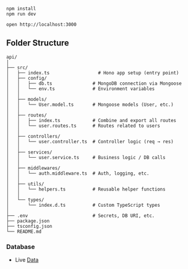 ```
npm install
npm run dev
```

```
open http://localhost:3000
```

## Folder Structure
```
api/
│
├── src/
│   ├── index.ts                  # Hono app setup (entry point)
│   ├── config/
│   │   ├── db.ts               # MongoDB connection via Mongoose
│   │   └── env.ts              # Environment variables
│   │
│   ├── models/
│   │   └── User.model.ts       # Mongoose models (User, etc.)
│   │
│   ├── routes/
│   │   ├── index.ts            # Combine and export all routes
│   │   └── user.routes.ts      # Routes related to users
│   │
│   ├── controllers/
│   │   └── user.controller.ts  # Controller logic (req → res)
│   │
│   ├── services/
│   │   └── user.service.ts     # Business logic / DB calls
│   │
│   ├── middlewares/
│   │   └── auth.middleware.ts  # Auth, logging, etc.
│   │
│   ├── utils/
│   │   └── helpers.ts          # Reusable helper functions
│   │
│   └── types/
│       └── index.d.ts          # Custom TypeScript types
│
├── .env                        # Secrets, DB URI, etc.
├── package.json
├── tsconfig.json
└── README.md
```
### Database 
- Live [Data](https://cloud.mongodb.com/v2/659ea2e8a6bc5539159942d7#/metrics/replicaSet/683029903dc22f7729da73bf/explorer/test/categories/find)